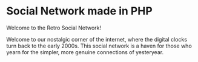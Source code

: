 # Social Network made in PHP

Welcome to the Retro Social Network!

Welcome to our nostalgic corner of the internet, where the digital clocks turn back to the early 2000s.
This social network is a haven for those who yearn for the simpler, more genuine connections of yesteryear.
 
